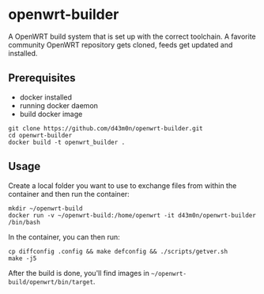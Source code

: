 # openwrt-builder
A OpenWRT build system that is set up with the correct toolchain. A favorite community OpenWRT repository gets cloned, feeds get updated and installed.

## Prerequisites
- docker installed
- running docker daemon
- build docker image
```
git clone https://github.com/d43m0n/openwrt-builder.git
cd openwrt-builder
docker build -t openwrt_builder .
```

## Usage
Create a local folder you want to use to exchange files from within the container and then run the container:
```
mkdir ~/openwrt-build
docker run -v ~/openwrt-build:/home/openwrt -it d43m0n/openwrt-builder /bin/bash
```
In the container, you can then run:
```
cp diffconfig .config && make defconfig && ./scripts/getver.sh
make -j5
```
After the build is done, you'll find images in `~/openwrt-build/openwrt/bin/target`.